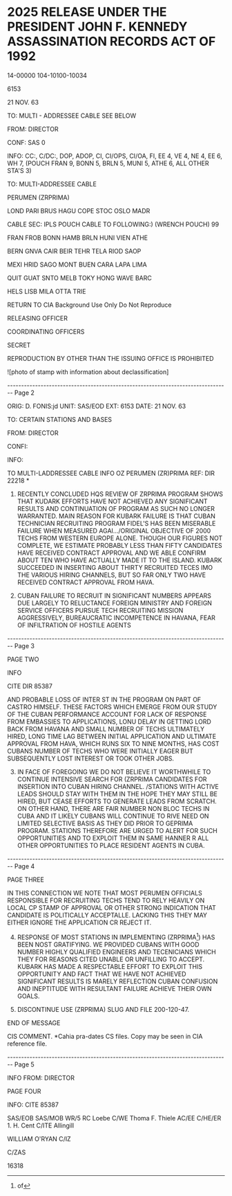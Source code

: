 # 2025 RELEASE UNDER THE PRESIDENT JOHN F. KENNEDY ASSASSINATION RECORDS ACT OF 1992

14-00000
104-10100-10034

6153

21 NOV. 63

TO: MULTI - ADDRESSEE CABLE SEE BELOW

FROM: DIRECTOR

CONF: SAS 0

INFO:
CC:, C/DC:, DOP, ADOP, CI, CI/OPS, CI/OA, FI, EE 4, VE 4,
NE 4, EE 6, WH 7,
(POUCH FRAN 9, BONN 5, BRLN 5, MUNI 5, ATHE 6, ALL OTHER STA'S 3)

TO: MULTI-ADDRESSEE CABLE

PERUMEN (ZRPRIMA)

LOND PARI BRUS HAGU COPE STOC OSLO MADR

CABLE SEC: IPLS POUCH CABLE TO FOLLOWING:) (WRENCH POUCH) 99

FRAN FROB BONN HAMB BRLN HUNI VIEN ATHE

BERN GNVA CAIR BEIR TEHR TELA RIOD SAOP

MEXI HRID SAGO MONT BUEN CARA LAPA LIMA

QUIT GUAT SNTO MELB TOKY HONG WAVE BARC

HELS LISB MILA OTTA TRIE

RETURN TO CIA
Background Use Only
Do Not Reproduce

RELEASING OFFICER

COORDINATING OFFICERS

SECRET

REPRODUCTION BY OTHER THAN THE ISSUING OFFICE IS PROHIBITED

![photo of stamp with information about declassification]


-------------------------------------------------------------------------------- Page 2

ORIG: D. FONIS:jd
UNIT: SAS/EOD
EXT: 6153
DATE: 21 NOV. 63

TO: CERTAIN STATIONS AND BASES

FROM: DIRECTOR

CONFI:

INFO:

TO MULTI-LADDRESSEE CABLE INFO
OZ
PERUMEN (ZR)PRIMA
REF: DIR 22218 *

1. RECENTLY CONCLUDED HQS REVIEW OF ZRPRIMA PROGRAM SHOWS THAT KUDARK EFFORTS HAVE NOT ACHIEVED ANY SIGNIFICANT RESULTS AND CONTINUATION OF PROGRAM AS SUCH NO LONGER WARRANTED. MAIN REASON FOR KUBARK FAILURE IS THAT CUBAN TECHNICIAN RECRUITING PROGRAM FIDEL'S HAS BEEN MISERABLE FAILURE WHEN MEASURED AGAI…/ORIGINAL
   OBJECTIVE OF 2000 TECHS FROM WESTERN EUROPE ALONE. THOUGH OUR FIGURES NOT COMPLETE, WE ESTIMATE PROBABLY LESS THAN FIFTY CANDIDATES HAVE RECEIVED CONTRACT APPROVAL AND WE ABLE CONFIRM ABOUT TEN WHO HAVE ACTUALLY MADE IT TO THE ISLAND. KUBARK SUCCEEDED IN INSERTING ABOUT THIRTY RECRUITED TECES IMO THE VARIOUS HIRING CHANNELS, BUT SO FAR ONLY TWO HAVE RECEIVED CONTRACT APPROVAL FROM HAVA.

2. CUBAN FAILURE TO RECRUIT IN SIGNIFICANT NUMBERS APPEARS DUE LARGELY TO RELUCTANCE FOREIGN MINISTRY AND FOREIGN SERVICE OFFICERS PURSUE TECH RECRUITING MISSION AGGRESSIVELY, BUREAUCRATIC INCOMPETENCE IN HAVANA, FEAR OF INFILTRATION OF HOSTILE AGENTS


-------------------------------------------------------------------------------- Page 3

PAGE TWO

INFO

CITE DIR 85387

AND PROBABLE LOSS OF INTER ST IN THE PROGRAM ON PART OF CASTRO HIMSELF. THESE FACTORS WHICH EMERGE FROM OUR STUDY OF THE CUBAN PERFORMANCE ACCOUNT FOR LACK OF RESPONSE FROM EMBASSIES TO APPLICATIONS, LONU DELAY IN GETTING LORD BACK FROM HAVANA AND SMALL NUMBER OF TECHS ULTIMATELY HIRED, LONG TIME LAG BETWEEN INITIAL APPLICATION AND ULTIMATE APPROVAL FROM HAVA, WHICH RUNS SIX TO NINE MONTHS, HAS COST CUBANS NUMBER OF TECHS WHO WERE INITIALLY EAGER BUT SUBSEQUENTLY LOST INTEREST OR TOOK OTHER JOBS.

3. IN FACE OF FOREGOING WE DO NOT BELIEVE IT WORTHWHILE TO CONTINUE INTENSIVE SEARCH FOR (ZRPRIMA CANDIDATES FOR INSERTION INTO CUBAN HIRING CHANNEL. /STATIONS WITH ACTIVE LEADS SHOULD STAY WITH THEM IN THE HOPE THEY MAY STILL BE HIRED, BUT CEASE EFFORTS TO GENERATE LEADS FROM SCRATCH. ON OTHER HAND, THERE ARE FAIR NUMBER NON BLOC TECHS IN CUBA AND IT LIKELY CUBANS WILL CONTINUE TO RIVE NEED ON LIMITED SELECTIVE BASIS AS THEY DID PRIOR TO GEPRIMA PROGRAM. STATIONS THEREFORE ARE URGED TO ALERT FOR SUCH OPPORTUNITIES AND TO EXPLOIT THEM IN SAME HANNER R ALL OTHER OPPORTUNITIES TO PLACE RESIDENT AGENTS IN CUBA.


-------------------------------------------------------------------------------- Page 4

PAGE THREE

IN THIS CONNECTION WE NOTE THAT MOST PERUMEN OFFICIALS RESPONSIBLE FOR RECRUITING TECHS TEND TO RELY HEAVILY ON LOCAL CP STAMP OF APPROVAL OR OTHER STRONG INDICATION THAT CANDIDATE IS POLITICALLY ACCEPTALLE. LACKING THIS THEY MAY EITHER IGNORE THE APPLICATION CR REJECT IT.

4. RESPONSE OF MOST STATIONS IN IMPLEMENTING (ZRPRIMA[^1]) HAS BEEN NOST GRATIFYING. WE PROVIDED CUBANS WITH GOOD NUMBER HIGHLY QUALIFIED ENGINEERS AND TECENICIANS WHICH THEY FOR REASONS CITED UNABLE OR UNFILLING TO ACCEPT. KUBARK HAS MADE A RESPECTABLE EFFORT TO EXPLOIT THIS OPPORTUNITY AND FACT THAT WE HAVE NOT ACHIEVED SIGNIFICANT RESULTS IS MARELY REFLECTION CUBAN CONFUSION AND INEPTITUDE WITH RESULTANT FAILURE ACHIEVE THEIR OWN GOALS.

5. DISCONTINUE USE (ZRPRIMA) SLUG AND FILE 200-120-47.

END OF MESSAGE

CIS COMMENT. *Cahia pra-dates CS files. Copy may be seen in CIA reference file.

[^1]: of


-------------------------------------------------------------------------------- Page 5

INFO
FROM: DIRECTOR

PAGE FOUR

INFO: CITE 85387

SAS/EOB
SAS/MOB
WR/5 RC Loebe
C/WE Thoma F. Thiele
AC/EE
C/HE/ER 1. H. Cent
C/ITE Allingill

WILLIAM O'RYAN
C/IZ

C/ZAS

16318
